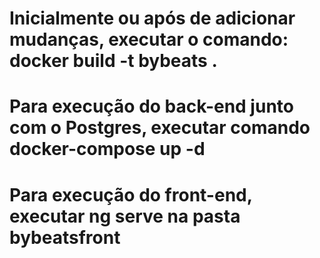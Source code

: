 # Inicialmente ou após de adicionar mudanças, executar o comando: docker build -t bybeats .
# Para execução do back-end junto com o Postgres, executar comando docker-compose up -d
# Para execução do front-end, executar ng serve na pasta bybeatsfront
